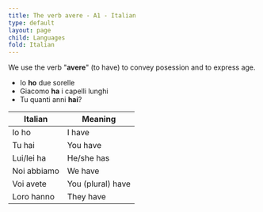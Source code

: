 ```yaml
---
title: The verb avere - A1 - Italian
type: default
layout: page
child: Languages
fold: Italian
---
```


We use the verb "**avere**" (to have) to convey posession and to express age.

- Io **ho** due sorelle
- Giacomo **ha** i capelli lunghi
- Tu quanti anni **hai**?

| Italian | Meaning |
| ------- | ------- |
| Io ho   | I have |
| Tu hai  | You have |
| Lui/lei ha | He/she has |
| Noi abbiamo | We have |
| Voi avete | You (plural) have |
| Loro hanno | They have |
